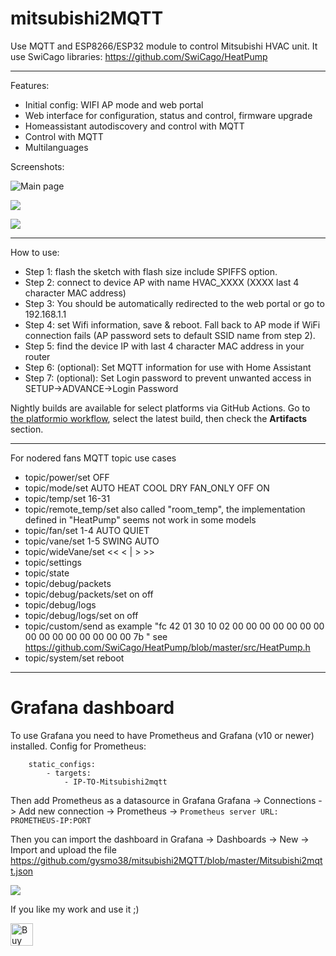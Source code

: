 # mitsubishi2MQTT
Use MQTT and ESP8266/ESP32 module to control Mitsubishi HVAC unit.
It use SwiCago libraries: https://github.com/SwiCago/HeatPump

***
Features:
 - Initial config:  WIFI AP mode and web portal
 - Web interface for configuration, status and control, firmware upgrade
 - Homeassistant autodiscovery and control with MQTT
 - Control with MQTT
 - Multilanguages

Screenshots:

![Main page](https://github.com/gysmo38/mitsubishi2MQTT/blob/master/images/main_page.png)

![](https://github.com/gysmo38/mitsubishi2MQTT/blob/master/images/control_page.png)

![](https://github.com/gysmo38/mitsubishi2MQTT/blob/master/images/config_page.png)

***
How to use:
 - Step 1: flash the sketch with flash size include SPIFFS option.
 - Step 2: connect to device AP with name HVAC_XXXX (XXXX last 4 character MAC address)
 - Step 3: You should be automatically redirected to the web portal or go to 192.168.1.1
 - Step 4: set Wifi information, save & reboot. Fall back to AP mode if WiFi connection fails (AP password sets to default SSID name from step 2).
 - Step 5: find the device IP with last 4 character MAC address in your router
 - Step 6: (optional): Set MQTT information for use with Home Assistant
 - Step 7: (optional): Set Login password to prevent unwanted access in SETUP->ADVANCE->Login Password

Nightly builds are available for select platforms via GitHub Actions. Go to [the platformio workflow](https://github.com/gysmo38/mitsubishi2MQTT/actions/workflows/platformio.yml), select the latest build, then check the **Artifacts** section. 

***
For nodered fans MQTT topic use cases
- topic/power/set OFF
- topic/mode/set AUTO HEAT COOL DRY FAN_ONLY OFF ON
- topic/temp/set 16-31
- topic/remote_temp/set also called "room_temp", the implementation defined in "HeatPump" seems not work in some models
- topic/fan/set 1-4 AUTO QUIET
- topic/vane/set 1-5 SWING AUTO
- topic/wideVane/set << < | > >>
- topic/settings
- topic/state
- topic/debug/packets
- topic/debug/packets/set on off
- topic/debug/logs
- topic/debug/logs/set on off
- topic/custom/send as example "fc 42 01 30 10 02 00 00 00 00 00 00 00 00 00 00 00 00 00 00 00 7b " see https://github.com/SwiCago/HeatPump/blob/master/src/HeatPump.h
- topic/system/set reboot 
***
# Grafana dashboard
To use Grafana you need to have Prometheus and Grafana (v10 or newer) installed.
Config for Prometheus:
```  - job_name: Mitsubishi2mqtt
    static_configs:
        - targets:
            - IP-TO-Mitsubishi2mqtt
```
Then add Prometheus as a datasource in Grafana
Grafana -> Connections -> Add new connection -> Prometheus -> ```Prometheus server URL: PROMETHEUS-IP:PORT```

Then you can import the dashboard in Grafana -> Dashboards -> New -> Import and upload the file https://github.com/gysmo38/mitsubishi2MQTT/blob/master/Mitsubishi2mqtt.json

![](https://github.com/gysmo38/mitsubishi2MQTT/blob/master/images/Grafana-screenshot.png)

If you like my work and use it ;)<br>

<a href='https://ko-fi.com/L3L0GSF7X' target='_blank'><img height='36' style='border:0px;height:36px;' src='https://storage.ko-fi.com/cdn/kofi2.png?v=3' border='0' alt='Buy Me a Coffee at ko-fi.com' /></a>
